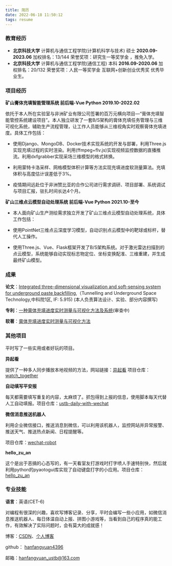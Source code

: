 ```yaml
---
title: 简历
date: 2022-06-18 11:50:12
tags: resume
---
```


### 教育经历

- **北京科技大学**    计算机与通信工程学院(计算机科学与技术)     硕士     **2020.09-2023.06**
  加权排名：13/144    荣誉奖项：研究生一等奖学金 ，推免入学。
- **北京科技大学**    计算机与通信工程学院(通信工程)     本科     **2016.09-2020.06**
  加权排名：20/132    荣誉奖项：人民一等奖学金 互联网+创新创业优秀奖 优秀毕业生。
<!-- more -->

### 项目经历

**矿山膏体充填智能管理系统        前后端-Vue Python        2019.10-2022.02**

依托于本人所在实验室与非洲矿业有限公司签署的百万元横向项目—“膏体充填智能管控系统建设项目”。本人独立研发了一套B/S架构的膏体充填任务管理与三维可视化系统，辅助生产流程管理，让工作人员能够从三维视角实时观察膏体充填进度。具体工作包括：

- 使用Django、MongoDB、Docker技术实现系统的开发与部署，利用Three.js实现充填过程的实时渲染。利用(ffmpeg+flv.js)实现视频监控数据的直播推流。利用dxfgrabber实现采场三维模型的格式转换。

- 利用蒙特卡洛采样、网格模型体积计算等方法实现充填进度软测量算法。充填体积与高度估计误差低于3%。

- 疫情期间远赴位于非洲赞比亚的合作公司进行需求调研、项目部署、系统调试与项目汇报，驻扎时间长达4个月。

**矿山三维点云模型自动处理系统        前后端-Vue Python        2021.10-至今**

- 本人面向矿山生产测绘需求独立开发了矿山三维点云模型自动处理系统，具体工作包括：

- 使用PointNet三维点云深度学习模型，自动识别点云模型中的靶球或标杆，替代人工操作。

- 使用Three.js、Vue、Flask框架开发了B/S架构系统。对于激光雷达扫描到的点云模型，系统能够自动实现标志物定位、坐标变换配准、三维重建，并生成最终矿山模型。

### 成果

**论文**：[Integrated three-dimensional visualization and soft-sensing system for underground paste backfilling](/assets/files/paper.pdf),（Tunnelling and Underground Space Technology,中科院1区, IF: 5.915) (本人负责算法设计、实验、部分内容撰写)

**专利**：[一种膏体充填进度实时测量与可视化方法及系统](/assets/files/patent.pdf)(审查中)

**软著**：[膏体充填进度实时测量与可视化方法](/assets/files/soft.pdf)

### 其他项目

平时写了一些实用或者好玩的项目。

**异起看**

提供了一种多人同步播放本地视频的方法，网站链接：[异起看](http://video.huohuohuo.xyz/) 项目仓库：[watch_together](https://github.com/hanfangyuan4396/watch_together)

**自动填写平安报**

每天都需要填写重复的内容，太麻烦了。抓包得到上报的信息，使用脚本每天代替人工自动填报。项目仓库：[ustb-daily-with-wechat](https://github.com/hanfangyuan4396/ustb-daily-with-wechat)

**微信消息推送机器人**

利用企业微信接口，推送消息到微信，可以利用该机器人，监控网站并异常报警、推送天气、推送热点新闻、日程提醒等。

项目仓库：[wechat-robot](https://github.com/hanfangyuan4396/wechat-robot)

**hello_zu_an**

这个是出于恶搞的心态写的，有一天看室友打游戏时打字喷人手速特别快，然后就利用python的pyaotogui库实现了自动键盘打字的小应用。项目仓库：[hello_zu_an](https://github.com/hanfangyuan4396/hello_zu_an)

### 专业技能

**语言**：英语(CET-6)

对编程有很深的兴趣，喜欢写博客记录、分享，平时会编写一些小应用，如微信消息推送机器人、每日体温自动上报、拼图小游戏等，当看到自己的程序真的能工作，有效解决了实际问题时，会有莫大的成就感！

博客：[CSDN](https://blog.csdn.net/weixin_44387339?type=blog)、[个人博客](http://blog.hanfangyuan.cn)

github： [hanfangyuan4396](https://github.com/hanfangyuan4396)

邮箱：hanfangyuan_ustb@163.com
